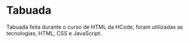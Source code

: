 # Tabuada
Tabuada feita durante o curso de HTML da HCode, foram utilizadas as tecnologias, HTML, CSS e JavaScript.
